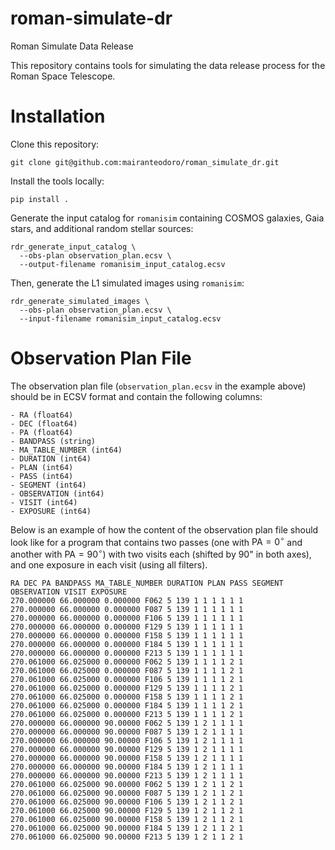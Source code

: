 # roman-simulate-dr

Roman Simulate Data Release

This repository contains tools for simulating the data release process for the Roman Space Telescope.

# Installation

Clone this repository:

```shell
git clone git@github.com:mairanteodoro/roman_simulate_dr.git
```

Install the tools locally:

```shell
pip install .
```

Generate the input catalog for `romanisim` containing COSMOS galaxies,
Gaia stars, and additional random stellar sources:

```shell
rdr_generate_input_catalog \
  --obs-plan observation_plan.ecsv \
  --output-filename romanisim_input_catalog.ecsv
```

Then, generate the L1 simulated images using `romanisim`:

```shell
rdr_generate_simulated_images \
  --obs-plan observation_plan.ecsv \
  --input-filename romanisim_input_catalog.ecsv
```

# Observation Plan File

The observation plan file (`observation_plan.ecsv` in the example above)
should be in ECSV format and contain the following columns:

```
- RA (float64)
- DEC (float64)
- PA (float64)
- BANDPASS (string)
- MA_TABLE_NUMBER (int64)
- DURATION (int64)
- PLAN (int64)
- PASS (int64)
- SEGMENT (int64)
- OBSERVATION (int64)
- VISIT (int64)
- EXPOSURE (int64)
```

Below is an example of how the content of the observation plan file should
look like for a program that contains two passes (one with $\text{PA}=0^\circ$ and another
with $\text{PA}=90^\circ$) with two visits each (shifted by $90$\" in both axes), and one
exposure in each visit (using all filters).

```
RA DEC PA BANDPASS MA_TABLE_NUMBER DURATION PLAN PASS SEGMENT OBSERVATION VISIT EXPOSURE
270.000000 66.000000 0.000000 F062 5 139 1 1 1 1 1 1
270.000000 66.000000 0.000000 F087 5 139 1 1 1 1 1 1
270.000000 66.000000 0.000000 F106 5 139 1 1 1 1 1 1
270.000000 66.000000 0.000000 F129 5 139 1 1 1 1 1 1
270.000000 66.000000 0.000000 F158 5 139 1 1 1 1 1 1
270.000000 66.000000 0.000000 F184 5 139 1 1 1 1 1 1
270.000000 66.000000 0.000000 F213 5 139 1 1 1 1 1 1
270.061000 66.025000 0.000000 F062 5 139 1 1 1 1 2 1
270.061000 66.025000 0.000000 F087 5 139 1 1 1 1 2 1
270.061000 66.025000 0.000000 F106 5 139 1 1 1 1 2 1
270.061000 66.025000 0.000000 F129 5 139 1 1 1 1 2 1
270.061000 66.025000 0.000000 F158 5 139 1 1 1 1 2 1
270.061000 66.025000 0.000000 F184 5 139 1 1 1 1 2 1
270.061000 66.025000 0.000000 F213 5 139 1 1 1 1 2 1
270.000000 66.000000 90.00000 F062 5 139 1 2 1 1 1 1
270.000000 66.000000 90.00000 F087 5 139 1 2 1 1 1 1
270.000000 66.000000 90.00000 F106 5 139 1 2 1 1 1 1
270.000000 66.000000 90.00000 F129 5 139 1 2 1 1 1 1
270.000000 66.000000 90.00000 F158 5 139 1 2 1 1 1 1
270.000000 66.000000 90.00000 F184 5 139 1 2 1 1 1 1
270.000000 66.000000 90.00000 F213 5 139 1 2 1 1 1 1
270.061000 66.025000 90.00000 F062 5 139 1 2 1 1 2 1
270.061000 66.025000 90.00000 F087 5 139 1 2 1 1 2 1
270.061000 66.025000 90.00000 F106 5 139 1 2 1 1 2 1
270.061000 66.025000 90.00000 F129 5 139 1 2 1 1 2 1
270.061000 66.025000 90.00000 F158 5 139 1 2 1 1 2 1
270.061000 66.025000 90.00000 F184 5 139 1 2 1 1 2 1
270.061000 66.025000 90.00000 F213 5 139 1 2 1 1 2 1
```
